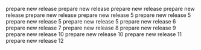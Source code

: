 prepare new release
prepare new release
prepare new release
prepare new release
prepare new release
prepare new release 5
prepare new release 5
prepare new release 5
prepare new release 5
prepare new release 6
prepare new release 7
prepare new release 8
prepare new release 9
prepare new release 10
prepare new release 10
prepare new release 11
prepare new release 12
